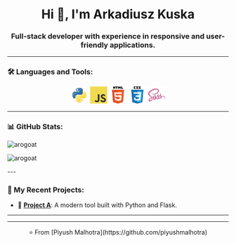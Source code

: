 <h1 align="center">Hi 👋, I'm Arkadiusz Kuska</h1>
<h3 align="center">Full-stack developer with experience in responsive and user-friendly applications.</h3>

---

### 🛠️ Languages and Tools:
<p align="center">
  <img src="https://raw.githubusercontent.com/devicons/devicon/master/icons/python/python-original.svg" alt="python" width="40" height="40"/>
  <img src="https://raw.githubusercontent.com/devicons/devicon/master/icons/javascript/javascript-original.svg" alt="javascript" width="40" height="40"/>
  <img src="https://raw.githubusercontent.com/devicons/devicon/master/icons/html5/html5-original-wordmark.svg" alt="html5" width="40" height="40"/>
  <img src="https://raw.githubusercontent.com/devicons/devicon/master/icons/css3/css3-original-wordmark.svg" alt="css3" width="40" height="40"/>
  <img src="https://raw.githubusercontent.com/devicons/devicon/master/icons/sass/sass-original.svg" alt="scss" width="40" height="40"/>
</p>

---

### 📊 GitHub Stats:
<p><img  src="https://github-readme-stats.vercel.app/api/top-langs?username=arogoat&show_icons=true&locale=en&layout=compact" alt="arogoat" /></p>

<p>&nbsp;<img align="left" src="https://github-readme-stats.vercel.app/api?username=arogoat&show_icons=true&locale=en" alt="arogoat" /></p>
---

### 🚀 My Recent Projects:
- 🔗 [**Project A**](https://github.com/piyushmalhotra/project-a): A modern tool built with Python and Flask.

---


---

<p align="center">⭐️ From [Piyush Malhotra](https://github.com/piyushmalhotra)</p>
